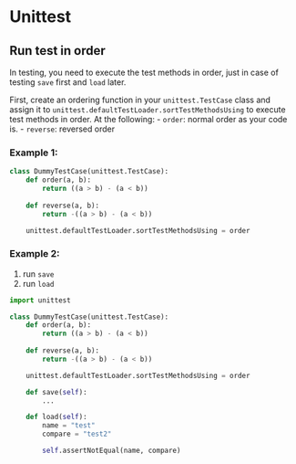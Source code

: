 # Unittest

## Run test in order

In testing, you need to execute the test methods in order,
just in case of testing `save` first and `load` later.

First, create an ordering function in your `unittest.TestCase` class and
assign it to `unittest.defaultTestLoader.sortTestMethodsUsing` to execute test methods in order.
At the following:
    - `order`: normal order as your code is.
    - `reverse`: reversed order

### Example 1:

```python
class DummyTestCase(unittest.TestCase):
    def order(a, b):
        return ((a > b) - (a < b))
    
    def reverse(a, b):
        return -((a > b) - (a < b))

    unittest.defaultTestLoader.sortTestMethodsUsing = order
```

### Example 2:

1. run `save`
2. run `load`

```python
import unittest

class DummyTestCase(unittest.TestCase):
    def order(a, b):
        return ((a > b) - (a < b))
    
    def reverse(a, b):
        return -((a > b) - (a < b))

    unittest.defaultTestLoader.sortTestMethodsUsing = order

    def save(self):
        ...

    def load(self):
        name = "test"
        compare = "test2"

        self.assertNotEqual(name, compare)
```
